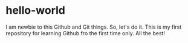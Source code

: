 # hello-world


I am newbie to this Github and Git things. So, let's do it.
This is my first repository for learning Github fro the first time only. All the best!


